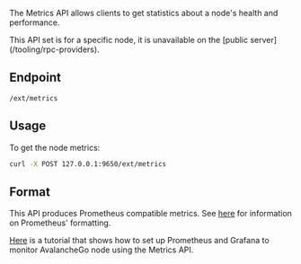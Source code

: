 The Metrics API allows clients to get statistics about a node's health and performance.

<Callout title="Note">
This API set is for a specific node, it is unavailable on the [public server](/tooling/rpc-providers).
</Callout>

## Endpoint

```
/ext/metrics
```

## Usage

To get the node metrics:

```sh
curl -X POST 127.0.0.1:9650/ext/metrics
```

## Format

This API produces Prometheus compatible metrics. See [here](https://github.com/prometheus/docs/blob/master/content/docs/instrumenting/exposition_formats.md) for information on Prometheus' formatting.

[Here](/nodes/maintain/monitoring) is a tutorial that shows how to set up Prometheus and Grafana to monitor AvalancheGo node using the Metrics API.
